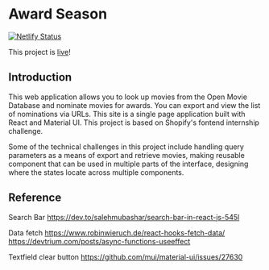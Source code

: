 # Award Season 
[![Netlify Status](https://api.netlify.com/api/v1/badges/8acf6ce7-1967-451e-898e-087ecb9d0177/deploy-status)](https://app.netlify.com/sites/award-nominations/deploys)

This project is [live](https://award-nominations.netlify.app/)!

## Introduction
This web application allows you to look up movies from the Open Movie Database and
nominate movies for awards. You can export and view the list of nominations via URLs. This site is a single page application built with React and Material UI. This project is based on Shopify's fontend internship challenge.

Some of the technical challenges in this project include handling query parameters as a means of export and retrieve movies, making reusable component that can be used in multiple parts of the interface, designing where the states locate across multiple components.


## Reference
Search Bar
https://dev.to/salehmubashar/search-bar-in-react-js-545l

Data fetch
https://www.robinwieruch.de/react-hooks-fetch-data/
https://devtrium.com/posts/async-functions-useeffect

Textfield clear button 
https://github.com/mui/material-ui/issues/27630

